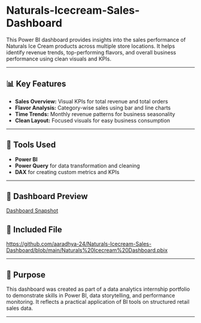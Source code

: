 # Naturals-Icecream-Sales-Dashboard

This Power BI dashboard provides insights into the sales performance of Naturals Ice Cream products across multiple store locations. It helps identify revenue trends, top-performing flavors, and overall business performance using clean visuals and KPIs.

---

## 📊 Key Features

- **Sales Overview:** Visual KPIs for total revenue and total orders
- **Flavor Analysis:** Category-wise sales using bar and line charts
- **Time Trends:** Monthly revenue patterns for business seasonality
- **Clean Layout:** Focused visuals for easy business consumption

---

## 🧰 Tools Used

- **Power BI**
- **Power Query** for data transformation and cleaning
- **DAX** for creating custom metrics and KPIs

---

## 📸 Dashboard Preview

[Dashboard Snapshot](https://github.com/aaradhya-24/Naturals-Icecream-Sales-Dashboard/blob/main/Naturals%20Ice%20Cream%20Sales%20Dashboard%20Snapshot.png)


## 📁 Included File

https://github.com/aaradhya-24/Naturals-Icecream-Sales-Dashboard/blob/main/Naturals%20Icecream%20Dashboard.pbix

---

## 🎯 Purpose

This dashboard was created as part of a data analytics internship portfolio to demonstrate skills in Power BI, data storytelling, and performance monitoring. It reflects a practical application of BI tools on structured retail sales data.

---
